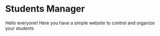 # Students Manager

Hello everyone! Here you have a simple website to control and organize your students
